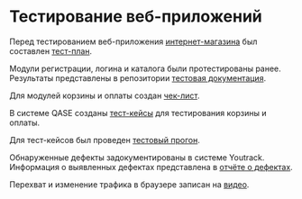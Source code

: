# Тестирование веб-приложений
Перед тестированием веб-приложения [интернет-магазина](https://qa.demoshopping.ru/) был составлен [тест-план](https://docs.google.com/spreadsheets/d/1vcTr7KpM7B0gHVYm9cNtlsUFIHCgtLBjZCo7vsdohgQ/edit?gid=0#gid=0).

Модули регистрации, логина и каталога были протестированы ранее. Результаты представлены в репозитории [тестовая документация](https://github.com/Sayrus444/Docs).

Для модулей корзины и оплаты создан [чек-лист](https://docs.google.com/spreadsheets/d/122xfdvyOLz97ckxyQAR_HRWq13A1vZSstIOQSxHjIWU/edit?gid=1910260893#gid=1910260893).

В системе QASE созданы [тест-кейсы](https://app.qase.io/project/G9?suite=128&previewMode=side) для тестирования корзины и оплаты.

Для тест-кейсов был проведен [тестовый прогон](https://github.com/Sayrus444/Web/blob/main/G9-Express%2Brun%2B2024_12_29.pdf).

Обнаруженные дефекты задокументированы в системе Youtrack. Информация о выявленных дефектах представлена в [отчёте о дефектах](https://github.com/Sayrus444/Web/blob/main/%D0%9E%D1%82%D1%87%D1%91%D1%82%20%D0%BE%20%D0%B4%D0%B5%D1%84%D0%B5%D0%BA%D1%82%D0%B0%D1%85.xlsx).

Перехват и изменение трафика в браузере записан на [видео](https://github.com/Sayrus444/Web/blob/main/%D0%9F%D0%B5%D1%80%D0%B5%D1%85%D0%B2%D0%B0%D1%82%20%D0%B8%20%D0%B8%D0%B7%D0%BC%D0%B5%D0%BD%D0%B5%D0%BD%D0%B8%D0%B5%20%D1%82%D1%80%D0%B0%D1%84%D0%B8%D0%BA%D0%B0%20%D1%81%20%D0%BF%D0%BE%D0%BC%D0%BE%D1%89%D1%8C%D1%8E%20Charles%20Proxy%20%D0%B2%20%D0%B2%D0%B5%D0%B1-%D0%B1%D1%80%D0%B0%D1%83%D0%B7%D0%B5%D1%80%D0%B5.mp4).
